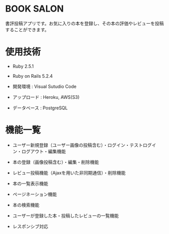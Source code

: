 # BOOK SALON

書評投稿アプリです。お気に入りの本を登録し、その本の評価やレビューを投稿することができます。

# 使用技術

- Ruby 2.5.1

- Ruby on Rails 5.2.4

- 開発環境 : Visual Sutudio Code

- アップロード : Heroku, AWS(S3)

- データベース : PostgreSQL

# 機能一覧

- ユーザー新規登録（ユーザー画像の投稿含む）・ログイン・テストログイン・ログアウト・編集機能

- 本の登録（画像投稿含む）・編集・削除機能

- レビュー投稿機能（Ajaxを用いた非同期通信）・削除機能

- 本の一覧表示機能

- ページネーション機能

- 本の検索機能

- ユーザーが登録した本・投稿したレビューの一覧機能

- レスポンシブ対応
